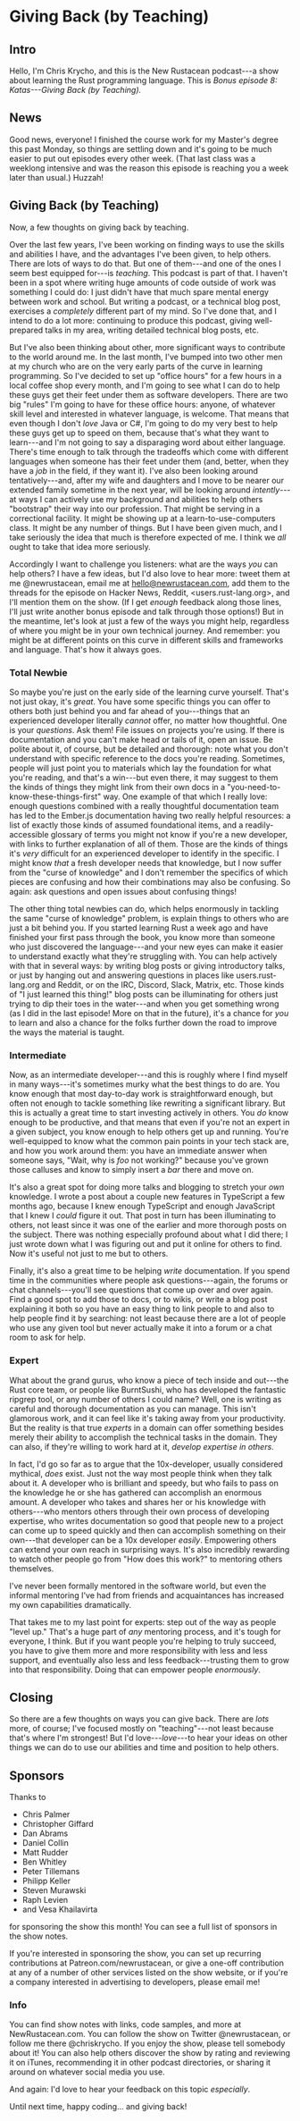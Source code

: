 # Giving Back (by Teaching)

## Intro

Hello, I'm Chris Krycho, and this is the New Rustacean podcast---a show about learning the Rust programming language. This is *Bonus episode 8: Katas---Giving Back (by Teaching).*

## News

Good news, everyone! I finished the course work for my Master's degree this past Monday, so things are settling down and it's going to be much easier to put out episodes every other week. (That last class was a weeklong intensive and was the reason this episode is reaching you a week later than usual.) Huzzah!

## Giving Back (by Teaching)

Now, a few thoughts on giving back by teaching.

Over the last few years, I've been working on finding ways to use the skills and abilities I have, and the advantages I've been given, to help others. There are lots of ways to do that. But one of them---and one of the ones I seem best equipped for---is *teaching*. This podcast is part of that. I haven't been in a spot where writing huge amounts of code outside of work was something I could do: I just didn't have that much spare mental energy between work and school. But writing a podcast, or a technical blog post, exercises a *completely* different part of my mind. So I've done that, and I intend to do a lot more: continuing to produce this podcast, giving well-prepared talks in my area, writing detailed technical blog posts, etc.

But I've also been thinking about other, more significant ways to contribute to the world around me. In the last month, I've bumped into two other men at my church who are on the very early parts of the curve in learning programming. So I've decided to set up "office hours" for a few hours in a local coffee shop every month, and I'm going to see what I can do to help these guys get their feet under them as software developers. There are two big "rules" I'm going to have for these office hours: anyone, of whatever skill level and interested in whatever language, is welcome. That means that even though I don't *love* Java or C#, I'm going to do my very best to help these guys get up to speed on them, because that's what they want to learn---and I'm not going to say a disparaging word about either language. There's time enough to talk through the tradeoffs which come with different languages when someone has their feet under them (and, better, when they have a *job* in the field, if they want it). I've also been looking around tentatively---and, after my wife and daughters and I move to be nearer our extended family sometime in the next year, will be looking around *intently*---at ways I can actively use my background and abilities to help others "bootstrap" their way into our profession. That might be serving in a correctional facility. It might be showing up at a learn-to-use-computers class. It might be any number of things. But I have been given much, and I take seriously the idea that much is therefore expected of me. I think we *all* ought to take that idea more seriously.

Accordingly I want to challenge you listeners: what are the ways *you* can help others? I have a few ideas, but I'd also love to hear more: tweet them at me @newrustacean, email me at hello@newrustacean.com, add them to the threads for the episode on Hacker News, Reddit, <users.rust-lang.org>, and I'll mention them on the show. (If I get *enough* feedback along those lines, I'll just write another bonus episode and talk through those options!) But in the meantime, let's look at just a few of the ways you might help, regardless of where you might be in your own technical journey. And remember: you might be at different points on this curve in different skills and frameworks and language. That's how it always goes.

### Total Newbie

So maybe you're just on the early side of the learning curve yourself. That's not just okay, it's *great*. You have some specific things you can offer to others both just behind you and far ahead of you---things that an experienced developer literally *cannot* offer, no matter how thoughtful. One is your *questions*. Ask them! File issues on projects you're using. If there is documentation and you can't make head or tails of it, open an issue. Be polite about it, of course, but be detailed and thorough: note what you don't understand with specific reference to the docs you're reading. Sometimes, people will just point you to materials which lay the foundation for what you're reading, and that's a win---but even there, it may suggest to them the kinds of things they might link from their own docs in a "you-need-to-know-these-things-first" way. One example of that which I really love: enough questions combined with a really thoughtful documentation team has led to the Ember.js documentation having two really helpful resources: a list of exactly those kinds of assumed foundational items, and a readily-accessible glossary of terms you might not know if you're a new developer, with links to further explanation of all of them. Those are the kinds of things it's *very* difficult for an experienced developer to identify in the specific. I might know *that* a fresh developer needs that knowledge, but I now suffer from the "curse of knowledge" and I don't remember the specifics of which pieces are confusing and how their combinations may also be confusing. So again: ask questions and open issues about confusing things!

The other thing total newbies can do, which helps enormously in tackling the same "curse of knowledge" problem, is explain things to others who are just a bit behind you. If you started learning Rust a week ago and have finished your first pass through the book, you know more than someone who just discovered the language---and your new eyes can make it easier to understand exactly what they're struggling with. You can help actively with that in several ways: by writing blog posts or giving introductory talks, or just by hanging out and answering questions in places like users.rust-lang.org and Reddit, or on the IRC, Discord, Slack, Matrix, etc. Those kinds of "I just learned this thing!" blog posts can be illuminating for others just trying to dip their toes in the water---and when you get something wrong (as I did in the last episode! More on that in the future), it's a chance for *you* to learn and also a chance for the folks further down the road to improve the ways the material is taught.

### Intermediate

Now, as an intermediate developer---and this is roughly where I find myself in many ways---it's sometimes murky what the best things to do are. You know enough that most day-to-day work is straightforward enough, but often not enough to tackle something like rewriting a significant library. But this is actually a great time to start investing actively in others. You *do* know enough to be productive, and that means that even if you're not an expert in a given subject, you know enough to help others get up and running. You're well-equipped to know what the common pain points in your tech stack are, and how you work around them: you have an immediate answer when someone says, "Wait, why is _foo_ not working?" because you've grown those calluses and know to simply insert a _bar_ there and move on.

It's also a great spot for doing more talks and blogging to stretch your *own* knowledge. I wrote a post about a couple new features in TypeScript a few months ago, because I knew enough TypeScript and enough JavaScript that I knew I *could* figure it out. That post in turn has been illuminating to others, not least since it was one of the earlier and more thorough posts on the subject. There was nothing especially profound about what I did there; I just wrote down what I was figuring out and put it online for others to find. Now it's useful not just to me but to others.

Finally, it's also a great time to be helping *write* documentation. If you spend time in the communities where people ask questions---again, the forums or chat channels---you'll see questions that come up over and over again. Find a good spot to add those to docs, or to wikis, or write a blog post explaining it both so you have an easy thing to link people to and also to help people find it by searching: not least because there are a lot of people who use any given tool but never actually make it into a forum or a chat room to ask for help.

### Expert

What about the grand gurus, who know a piece of tech inside and out---the Rust core team, or people like BurntSushi, who has developed the fantastic ripgrep tool, or any number of others I could name? Well, one is writing as careful and thorough documentation as you can manage. This isn't glamorous work, and it can feel like it's taking away from your productivity. But the reality is that true *experts* in a domain can offer something besides merely their ability to accomplish the technical tasks in the domain. They can also, if they're willing to work hard at it, *develop expertise in others*.

In fact, I'd go so far as to argue that the 10x-developer, usually considered mythical, *does* exist. Just not the way most people think when they talk about it. A developer who is brilliant and speedy, but who fails to pass on the knowledge he or she has gathered can accomplish an enormous amount. A developer who takes and shares her or his knowledge with others---who mentors others through their own process of developing expertise, who writes documentation so good that people new to a project can come up to speed quickly and then can accomplish something on their own---that developer can be a 10x developer *easily*. Empowering others can extend your own reach in surprising ways. It's also incredibly rewarding to watch other people go from "How does this work?" to mentoring others themselves.

I've never been formally mentored in the software world, but even the informal mentoring I've had from friends and acquaintances has increased my own capabilities dramatically.

That takes me to my last point for experts: step out of the way as people "level up." That's a huge part of *any* mentoring process, and it's tough for everyone, I think. But if you want people you're helping to truly succeed, you have to give them more and more responsibility with less and less support, and eventually also less and less feedback---trusting them to grow into that responsibility. Doing that can empower people *enormously*.

## Closing

So there are a few thoughts on ways you can give back. There are *lots* more, of course; I've focused mostly on "teaching"---not least because that's where I'm strongest! But I'd love---*love*---to hear your ideas on other things we can do to use our abilities and time and position to help others.

## Sponsors

Thanks to

- Chris Palmer
- Christopher Giffard
- Dan Abrams
- Daniel Collin
- Matt Rudder
- Ben Whitley
- Peter Tillemans
- Philipp Keller
- Steven Murawski
- Raph Levien
- and Vesa Khailavirta

for sponsoring the show this month! You can see a full list of sponsors in the show notes.

If you're interested in sponsoring the show, you can set up recurring contributions at Patreon.com/newrustacean, or give a one-off contribution at any of a number of other services listed on the show website, or if you're a company interested in advertising to developers, please email me!

### Info

You can find show notes with links, code samples, and more at NewRustacean.com. You can follow the show on Twitter @newrustacean, or follow me there @chriskrycho. If you enjoy the show, please tell somebody about it! You can also help others discover the show by rating and reviewing it on iTunes, recommending it in other podcast directories, or sharing it around on whatever social media you use.

And again: I'd love to hear your feedback on this topic *especially*.

Until next time, happy coding... and giving back!
